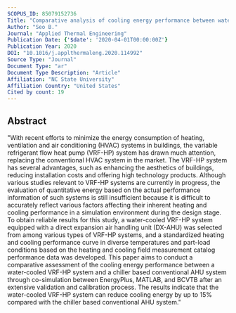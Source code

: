 ```yaml
---
SCOPUS_ID: 85079152736
Title: "Comparative analysis of cooling energy performance between water-cooled VRF and conventional AHU systems in a commercial building"
Author: "Seo B."
Journal: "Applied Thermal Engineering"
Publication Date: {'$date': '2020-04-01T00:00:00Z'}
Publication Year: 2020
DOI: "10.1016/j.applthermaleng.2020.114992"
Source Type: "Journal"
Document Type: "ar"
Document Type Description: "Article"
Affiliation: "NC State University"
Affiliation Country: "United States"
Cited by count: 19
---
```


## Abstract
"With recent efforts to minimize the energy consumption of heating, ventilation and air conditioning (HVAC) systems in buildings, the variable refrigerant flow heat pump (VRF-HP) system has drawn much attention, replacing the conventional HVAC system in the market. The VRF-HP system has several advantages, such as enhancing the aesthetics of buildings, reducing installation costs and offering high technology products. Although various studies relevant to VRF-HP systems are currently in progress, the evaluation of quantitative energy based on the actual performance information of such systems is still insufficient because it is difficult to accurately reflect various factors affecting their inherent heating and cooling performance in a simulation environment during the design stage. To obtain reliable results for this study, a water-cooled VRF-HP system equipped with a direct expansion air handling unit (DX-AHU) was selected from among various types of VRF-HP systems, and a standardized heating and cooling performance curve in diverse temperatures and part-load conditions based on the heating and cooling field measurement catalog performance data was developed. This paper aims to conduct a comparative assessment of the cooling energy performance between a water-cooled VRF-HP system and a chiller based conventional AHU system through co-simulation between EnergyPlus, MATLAB, and BCVTB after an extensive validation and calibration process. The results indicate that the water-cooled VRF-HP system can reduce cooling energy by up to 15% compared with the chiller based conventional AHU system."
